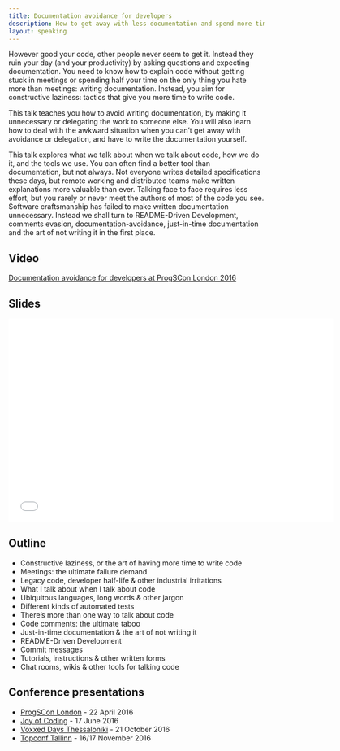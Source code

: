 ```yaml
---
title: Documentation avoidance for developers
description: How to get away with less documentation and spend more time writing code
layout: speaking
---
```


However good your code, other people never seem to get it. Instead they ruin your day (and your productivity) by asking questions and expecting documentation. You need to know how to explain code without getting stuck in meetings or spending half your time on the only thing you hate more than meetings: writing documentation. Instead, you aim for constructive laziness: tactics that give you more time to write code.

This talk teaches you how to avoid writing documentation, by making it unnecessary or delegating the work to someone else.
You will also learn how to deal with the awkward situation when you can’t get away with avoidance or delegation, and have to write the documentation yourself.

This talk explores what we talk about when we talk about code, how we do it, and the tools we use. You can often find a better tool than documentation, but not always. Not everyone writes detailed specifications these days, but remote working and distributed teams make written explanations more valuable than ever. Talking face to face requires less effort, but you rarely or never meet the authors of most of the code you see. Software craftsmanship has failed to make written documentation unnecessary. Instead we shall turn to README-Driven Development, comments evasion, documentation-avoidance, just-in-time documentation and the art of not writing it in the first place.

## Video

[Documentation avoidance for developers at ProgSCon London 2016](https://www.infoq.com/presentations/minimal-code-documentation)


## Slides

<iframe src="//www.slideshare.net/slideshow/embed_code/key/NNWObhEapz69Qy" width="640" height="400" frameborder="0" marginwidth="0" marginheight="0" scrolling="no"></iframe>

## Outline

* Constructive laziness, or the art of having more time to write code
* Meetings: the ultimate failure demand
* Legacy code, developer half-life & other industrial irritations
* What I talk about when I talk about code
* Ubiquitous languages, long words & other jargon
* Different kinds of automated tests
* There’s more than one way to talk about code
* Code comments: the ultimate taboo
* Just-in-time documentation & the art of not writing it
* README-Driven Development
* Commit messages
* Tutorials, instructions & other written forms
* Chat rooms, wikis & other tools for talking code

## Conference presentations

* [ProgSCon London](http://progscon.co.uk/talks#tlk-peterhiltontalk) - 22 April 2016
* [Joy of Coding](http://joyofcoding.org/) - 17 June 2016
* [Voxxed Days Thessaloniki](https://voxxeddays.com/thessaloniki/) - 21 October 2016
* [Topconf Tallinn](http://topconf.com/tallinn-2016/speaker/peter-hilton/) - 16/17 November 2016
